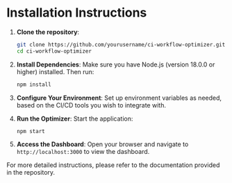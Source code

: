 # Installation Instructions

1. **Clone the repository**:
   ```bash
   git clone https://github.com/yourusername/ci-workflow-optimizer.git
   cd ci-workflow-optimizer
   ```

2. **Install Dependencies**:
   Make sure you have Node.js (version 18.0.0 or higher) installed. Then run:
   ```bash
   npm install
   ```

3. **Configure Your Environment**:
   Set up environment variables as needed, based on the CI/CD tools you wish to integrate with.

4. **Run the Optimizer**:
   Start the application:
   ```bash
   npm start
   ```

5. **Access the Dashboard**:
   Open your browser and navigate to `http://localhost:3000` to view the dashboard.

For more detailed instructions, please refer to the documentation provided in the repository.